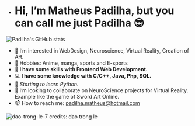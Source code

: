 - <h1> Hi, I’m Matheus Padilha, but you can call me just Padilha 😎 </h1>


![Padilha's GitHub stats](https://github-readme-stats.vercel.app/api?username=padilha1&show_icons=true&theme=dark)        

- 👀 I’m interested in WebDesign, Neuroscience, Virtual Reality, Creation of Art.
- 🎨 Hobbies: Anime, manga, sports and E-sports 
- 🌱 **I have some skills with Frontend Web Development.**
- 💻 **I have some knowledge with C/C++, Java, Php, SQL.**
- 🐍 *Starting to learn Python.*
- 💞️ I’m looking to collaborate on NeuroScience projects for Virtual Reality. Example like the game of Sword Art Online.
- 📫 How to reach me: padilha.matheus@hotmail.com 



![dao-trong-le-7](https://user-images.githubusercontent.com/82119551/150678716-ca994980-3ab9-4995-b5cf-2372dc345bbe.jpg)
credits: dao trong le
